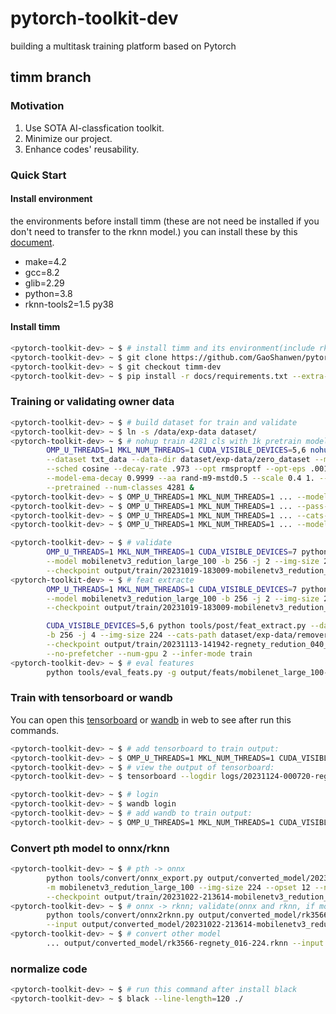 # pytorch-toolkit-dev

building a multitask training platform based on Pytorch

## timm branch

### Motivation

1. Use SOTA AI-classfication toolkit.
2. Minimize our project.
3. Enhance codes' reusability.

### Quick Start

#### Install environment

the environments before install timm (these are not need be installed if you don't need to transfer to the rknn model.)
you can install these by this [document](https://github.com/GaoShanwen/pytorch-toolkit-dev/blob/timm-dev/docs/environment.md).

+ make=4.2
+ gcc=8.2
+ glib=2.29
+ python=3.8
+ rknn-tools2=1.5 py38

#### Install timm

```bash
<pytorch-toolkit-dev> ~ $ # install timm and its environment(include rknn-tools2)
<pytorch-toolkit-dev> ~ $ git clone https://github.com/GaoShanwen/pytorch-toolkit-dev.git
<pytorch-toolkit-dev> ~ $ git checkout timm-dev
<pytorch-toolkit-dev> ~ $ pip install -r docs/requirements.txt --extra-index-url https://download.pytorch.org/whl/cu102
```

### Training or validating owner data

```bash
<pytorch-toolkit-dev> ~ $ # build dataset for train and validate
<pytorch-toolkit-dev> ~ $ ln -s /data/exp-data dataset/
<pytorch-toolkit-dev> ~ $ # nohup train 4281 cls with 1k pretrain model; resize-256,crop-224,rand aa, re-0.2;
        OMP_U_THREADS=1 MKL_NUM_THREADS=1 CUDA_VISIBLE_DEVICES=5,6 nohup python -m torch.distributed.launch --nproc_per_node=2 --master_port=40401 tools/train.py \
        --dataset txt_data --data-dir dataset/exp-data/zero_dataset --model mobilenetv3_redution_large_100 -b 256 --epochs 60 --decay-epochs 2.4 \
        --sched cosine --decay-rate .973 --opt rmsproptf --opt-eps .001 -j 4 --warmup-lr 1e-5 --warmup-epochs 5 --weight-decay 1e-5 --model-ema \
        --model-ema-decay 0.9999 --aa rand-m9-mstd0.5 --scale 0.4 1. --remode pixel --reprob 0.2 --amp --lr-base .001875 --lr-noise 0.07 0.15 \
        --pretrained --num-classes 4281 &
<pytorch-toolkit-dev> ~ $ OMP_U_THREADS=1 MKL_NUM_THREADS=1 ... --model mobilenetv3_redution_large_100.miil_in21k_ft_in1k
<pytorch-toolkit-dev> ~ $ OMP_U_THREADS=1 MKL_NUM_THREADS=1 ... --pass-path dataset/exp-data/zero_dataset/pass_cats2.txt --num-classes 4091
<pytorch-toolkit-dev> ~ $ OMP_U_THREADS=1 MKL_NUM_THREADS=1 ... --cats-path dataset/exp-data/zero_dataset/save_cats2.txt
<pytorch-toolkit-dev> ~ $ OMP_U_THREADS=1 MKL_NUM_THREADS=1 ... --model-kwargs reduction_dim=64

<pytorch-toolkit-dev> ~ $ # validate
        OMP_U_THREADS=1 MKL_NUM_THREADS=1 CUDA_VISIBLE_DEVICES=7 python tools/validate.py --dataset txt_data --data-dir dataset/exp-data/zero_dataset \
        --model mobilenetv3_redution_large_100 -b 256 -j 2 --img-size 224 --num-classes 4281 \
        --checkpoint output/train/20231019-183009-mobilenetv3_redution_large_100-224/model_best.pth.tar --crop-pct .875
<pytorch-toolkit-dev> ~ $ # feat extracte
        OMP_U_THREADS=1 MKL_NUM_THREADS=1 CUDA_VISIBLE_DEVICES=7 python tools/post/feat_extract.py --dataset txt_data --data-dir dataset/exp-data/zero_dataset \
        --model mobilenetv3_redution_large_100 -b 256 -j 2 --img-size 224 --results-dir output/feats/mobilenet_large_100 --num-classes 4281 \
        --checkpoint output/train/20231019-183009-mobilenetv3_redution_large_100-224/model_best.pth.tar --crop-pct 1. --infer-mode train

        CUDA_VISIBLE_DEVICES=5,6 python tools/post/feat_extract.py --dataset txt_data --data-dir dataset/exp-data/removeredundancy --model regnety_redution_040.ra3_in1k \
        -b 256 -j 4 --img-size 224 --cats-path dataset/exp-data/removeredundancy/save_cats.txt --pass-path '' --num-classes 629 --num-choose 0 629 \
        --checkpoint output/train/20231113-141942-regnety_redution_040_ra3_in1k-224/model_best.pth.tar --results-dir output/feats/regnety_040 \
        --no-prefetcher --num-gpu 2 --infer-mode train
<pytorch-toolkit-dev> ~ $ # eval features
        python tools/eval_feats.py -g output/feats/mobilenet_large_100-train.npz -q output/feats/mobilenet_large_100-val.npz
```

### Train with tensorboard or wandb

You can open this [tensorboard](http://localhost:6006/) or [wandb](https://wandb.ai/) in web to see after run this commands.

```bash
<pytorch-toolkit-dev> ~ $ # add tensorboard to train output:
<pytorch-toolkit-dev> ~ $ OMP_U_THREADS=1 MKL_NUM_THREADS=1 CUDA_VISIBLE_DEVICES=5,6 ... --tensorboard logs
<pytorch-toolkit-dev> ~ $ # view the output of tensorboard:
<pytorch-toolkit-dev> ~ $ tensorboard --logdir logs/20231124-000720-regnety_redution_040_ra3_in1k-224

<pytorch-toolkit-dev> ~ $ # login 
<pytorch-toolkit-dev> ~ $ wandb login
<pytorch-toolkit-dev> ~ $ # add wandb to train output:
<pytorch-toolkit-dev> ~ $ OMP_U_THREADS=1 MKL_NUM_THREADS=1 CUDA_VISIBLE_DEVICES=5,6 ... --log-wandb
```

### Convert pth model to onnx/rknn

```bash
<pytorch-toolkit-dev> ~ $ # pth -> onnx
        python tools/convert/onnx_export.py output/converted_model/20231022-213614-mobilenetv3_redution_large_100-224.onnx \
        -m mobilenetv3_redution_large_100 --img-size 224 --opset 12 --num-classes 4281 \
        --checkpoint output/train/20231022-213614-mobilenetv3_redution_large_100-224/model_best.pth.tar 
<pytorch-toolkit-dev> ~ $ # onnx -> rknn; validate(onnx and rknn, if model is cls model) model
        python tools/convert/onnx2rknn.py output/converted_model/rk3566-mobilenetv3-224.rknn \
        --input output/converted_model/20231022-213614-mobilenetv3_redution_large_100-224.onnx
<pytorch-toolkit-dev> ~ $ # convert other model
        ... output/converted_model/rk3566-regnety_016-224.rknn --input output/converted_model/... 
```

### normalize code

```bash
<pytorch-toolkit-dev> ~ $ # run this command after install black
<pytorch-toolkit-dev> ~ $ black --line-length=120 ./
```